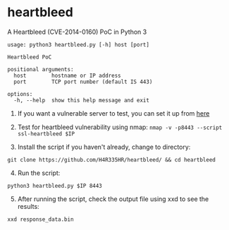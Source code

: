 # heartbleed
A Heartbleed (CVE-2014-0160) PoC in Python 3

```
usage: python3 heartbleed.py [-h] host [port]

Heartbleed PoC

positional arguments:
  host        hostname or IP address
  port        TCP port number (default IS 443)

options:
  -h, --help  show this help message and exit
```

1. If you want a vulnerable server to test, you can set it up from [here](https://github.com/jas9reet/heartbleed-lab "Heartbleed lab")
2. Test for heartbleed vulnerability using nmap:
```nmap -v -p8443 --script ssl-heartbleed $IP```

3. Install the script if you haven't already, change to directory:
```
git clone https://github.com/H4R335HR/heartbleed/ && cd heartbleed
```
  
4. Run the script:
```
python3 heartbleed.py $IP 8443
```
5. After running the script, check the output file using xxd to see the results:
```
xxd response_data.bin
```
